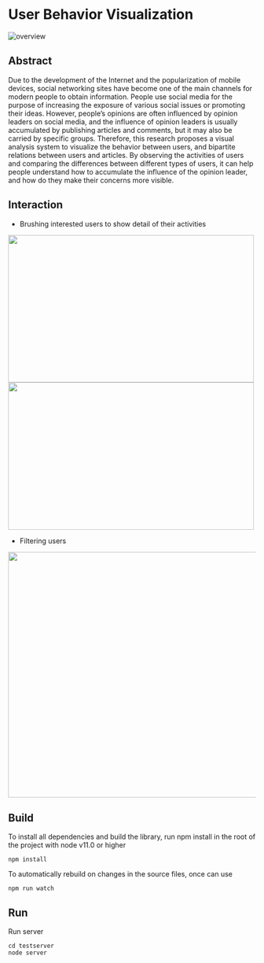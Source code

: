 # User Behavior Visualization
![overview](https://i.imgur.com/RuBM9lt.png "system overview")

Abstract
----
Due to the development of the Internet and the popularization of mobile devices, social networking sites have become one of the main channels for modern people to obtain information. People use social media for the purpose of increasing the exposure of various social issues or promoting their ideas. However, people’s opinions are often influenced by opinion leaders on social media, and the influence of opinion leaders is usually accumulated by publishing articles and comments, but it may also be carried by specific groups. Therefore, this research proposes a visual analysis system to visualize the behavior between users, and bipartite relations between users and articles. By observing the activities of users and comparing the differences between different types of users, it can help people understand how to accumulate the influence of the opinion leader, and how do they make their concerns more visible.

Interaction
----
* Brushing interested users to show detail of their activities  

<img src="https://i.imgur.com/RFlZNON.png" height="300" width="500">
<img src="https://i.imgur.com/26ZOmeh.png" height="300" width="500">

* Filtering users

<img src="https://i.imgur.com/F5vwk8m.png" height="500" width="1000">

Build
----------------------
To install all dependencies and build the library, run npm install in the root of the project with node v11.0 or higher

    npm install
To automatically rebuild on changes in the source files, once can use

    npm run watch
    
Run
----
Run server

    cd testserver
    node server
